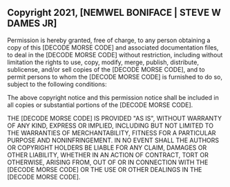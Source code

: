 ## Copyright 2021, [NEMWEL BONIFACE | STEVE W DAMES JR]

Permission is hereby granted, free of charge, to any person obtaining a copy of this [DECODE MORSE CODE] and associated documentation files, to deal in the [DECODE MORSE CODE] without restriction, including without limitation the rights to use, copy, modify, merge, publish, distribute, sublicense, and/or sell copies of the [DECODE MORSE CODE], and to permit persons to whom the [DECODE MORSE CODE] is furnished to do so, subject to the following conditions:

The above copyright notice and this permission notice shall be included in all copies or substantial portions of the [DECODE MORSE CODE].

THE [DECODE MORSE CODE] IS PROVIDED "AS IS", WITHOUT WARRANTY OF ANY KIND, EXPRESS OR IMPLIED, INCLUDING BUT NOT LIMITED TO THE WARRANTIES OF MERCHANTABILITY, FITNESS FOR A PARTICULAR PURPOSE AND NONINFRINGEMENT. IN NO EVENT SHALL THE AUTHORS OR COPYRIGHT HOLDERS BE LIABLE FOR ANY CLAIM, DAMAGES OR OTHER LIABILITY, WHETHER IN AN ACTION OF CONTRACT, TORT OR OTHERWISE, ARISING FROM, OUT OF OR IN CONNECTION WITH THE [DECODE MORSE CODE] OR THE USE OR OTHER DEALINGS IN THE [DECODE MORSE CODE].
